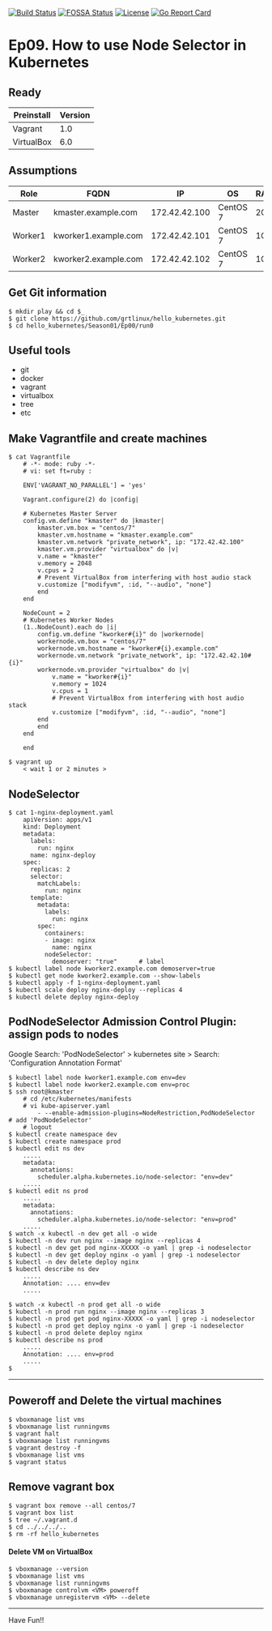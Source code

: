 [![Build Status](https://travis-ci.org/nginxinc/kubernetes-ingress.svg?branch=master)](https://travis-ci.org/nginxinc/kubernetes-ingress)  [![FOSSA Status](https://app.fossa.io/api/projects/custom%2B1062%2Fgithub.com%2Fnginxinc%2Fkubernetes-ingress.svg?type=shield)](https://app.fossa.io/projects/custom%2B1062%2Fgithub.com%2Fnginxinc%2Fkubernetes-ingress?ref=badge_shield)  [![License](https://img.shields.io/badge/License-Apache%202.0-blue.svg)](https://opensource.org/licenses/Apache-2.0)  [![Go Report Card](https://goreportcard.com/badge/github.com/nginxinc/kubernetes-ingress)](https://goreportcard.com/report/github.com/nginxinc/kubernetes-ingress)

# Ep09. How to use Node Selector in Kubernetes

## Ready
|Preinstall|Version|
|----|----|
|Vagrant|1.0|
|VirtualBox|6.0|

## Assumptions
|Role|FQDN|IP|OS|RAM|CPU|
|----|----|----|----|----|----|
|Master|kmaster.example.com|172.42.42.100|CentOS 7|2G|2|
|Worker1|kworker1.example.com|172.42.42.101|CentOS 7|1G|1|
|Worker2|kworker2.example.com|172.42.42.102|CentOS 7|1G|1|

## Get Git information
```
$ mkdir play && cd $_
$ git clone https://github.com/grtlinux/hello_kubernetes.git
$ cd hello_kubernetes/Season01/Ep00/run0
```

## Useful tools
- git
- docker
- vagrant
- virtualbox
- tree
- etc

## Make Vagrantfile and create machines
```
$ cat Vagrantfile
    # -*- mode: ruby -*-
    # vi: set ft=ruby :

    ENV['VAGRANT_NO_PARALLEL'] = 'yes'

    Vagrant.configure(2) do |config|

    # Kubernetes Master Server
    config.vm.define "kmaster" do |kmaster|
        kmaster.vm.box = "centos/7"
        kmaster.vm.hostname = "kmaster.example.com"
        kmaster.vm.network "private_network", ip: "172.42.42.100"
        kmaster.vm.provider "virtualbox" do |v|
        v.name = "kmaster"
        v.memory = 2048
        v.cpus = 2
        # Prevent VirtualBox from interfering with host audio stack
        v.customize ["modifyvm", :id, "--audio", "none"]
        end
    end

    NodeCount = 2
    # Kubernetes Worker Nodes
    (1..NodeCount).each do |i|
        config.vm.define "kworker#{i}" do |workernode|
        workernode.vm.box = "centos/7"
        workernode.vm.hostname = "kworker#{i}.example.com"
        workernode.vm.network "private_network", ip: "172.42.42.10#{i}"
        workernode.vm.provider "virtualbox" do |v|
            v.name = "kworker#{i}"
            v.memory = 1024
            v.cpus = 1
            # Prevent VirtualBox from interfering with host audio stack
            v.customize ["modifyvm", :id, "--audio", "none"]
        end
        end
    end

    end
```
```
$ vagrant up
    < wait 1 or 2 minutes >
```

## NodeSelector
```
$ cat 1-nginx-deployment.yaml
    apiVersion: apps/v1
    kind: Deployment
    metadata:
      labels:
        run: nginx
      name: nginx-deploy
    spec:
      replicas: 2
      selector:
        matchLabels:
          run: nginx
      template:
        metadata:
          labels:
            run: nginx
        spec:
          containers:
          - image: nginx
            name: nginx
          nodeSelector:
            demoserver: "true"      # label
$ kubectl label node kworker2.example.com demoserver=true
$ kubectl get node kworker2.example.com --show-labels
$ kubectl apply -f 1-nginx-deployment.yaml
$ kubectl scale deploy nginx-deploy --replicas 4
$ kubectl delete deploy nginx-deploy
```

## PodNodeSelector Admission Control Plugin: assign pods to nodes
Google Search: 'PodNodeSelector' > kubernetes site > Search: 'Configuration Annotation Format'
```
$ kubectl label node kworker1.example.com env=dev
$ kubectl label node kworker2.example.com env=proc
$ ssh root@kmaster
    # cd /etc/kubernetes/manifests
    # vi kube-apiserver.yaml
        - --enable-admission-plugins=NodeRestriction,PodNodeSelector     # add 'PodNodeSelector'
    # logout
$ kubectl create namespace dev
$ kubectl create namespace prod
$ kubectl edit ns dev
    .....
    metadata:
      annotations:
        scheduler.alpha.kubernetes.io/node-selector: "env=dev"
    .....
$ kubectl edit ns prod
    .....
    metadata:
      annotations:
        scheduler.alpha.kubernetes.io/node-selector: "env=prod"
    .....
$ watch -x kubectl -n dev get all -o wide
$ kubectl -n dev run nginx --image nginx --replicas 4
$ kubectl -n dev get pod nginx-XXXXX -o yaml | grep -i nodeselector
$ kubectl -n dev get deploy nginx -o yaml | grep -i nodeselector
$ kubectl -n dev delete deploy nginx
$ kubectl describe ns dev
    .....
    Annotation: .... env=dev
    .....

$ watch -x kubectl -n prod get all -o wide
$ kubectl -n prod run nginx --image nginx --replicas 3
$ kubectl -n prod get pod nginx-XXXXX -o yaml | grep -i nodeselector
$ kubectl -n prod get deploy nginx -o yaml | grep -i nodeselector
$ kubectl -n prod delete deploy nginx
$ kubectl describe ns prod
    .....
    Annotation: .... env=prod
    .....
$
```











---
## Poweroff and Delete the virtual machines
```
$ vboxmanage list vms
$ vboxmanage list runningvms
$ vagrant halt
$ vboxmanage list runningvms
$ vagrant destroy -f
$ vboxmanage list vms
$ vagrant status
```

## Remove vagrant box
```
$ vagrant box remove --all centos/7
$ vagrant box list
$ tree ~/.vagrant.d
$ cd ../../../..
$ rm -rf hello_kubernetes
```

#### Delete VM on VirtualBox
```
$ vboxmanage --version
$ vboxmanage list vms
$ vboxmanage list runningvms
$ vboxmanage controlvm <VM> poweroff
$ vboxmanage unregistervm <VM> --delete
```

---

Have Fun!!
